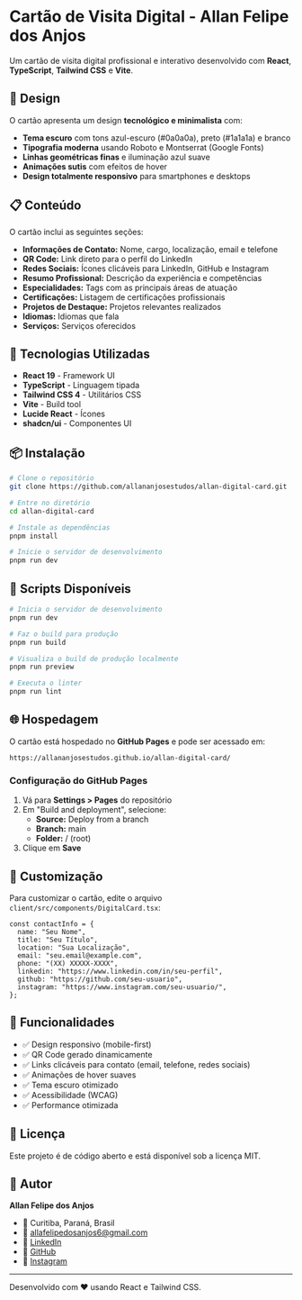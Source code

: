 # Cartão de Visita Digital - Allan Felipe dos Anjos

Um cartão de visita digital profissional e interativo desenvolvido com **React**, **TypeScript**, **Tailwind CSS** e **Vite**.

## 🎨 Design

O cartão apresenta um design **tecnológico e minimalista** com:

- **Tema escuro** com tons azul-escuro (#0a0a0a), preto (#1a1a1a) e branco
- **Tipografia moderna** usando Roboto e Montserrat (Google Fonts)
- **Linhas geométricas finas** e iluminação azul suave
- **Animações sutis** com efeitos de hover
- **Design totalmente responsivo** para smartphones e desktops

## 📋 Conteúdo

O cartão inclui as seguintes seções:

- **Informações de Contato:** Nome, cargo, localização, email e telefone
- **QR Code:** Link direto para o perfil do LinkedIn
- **Redes Sociais:** Ícones clicáveis para LinkedIn, GitHub e Instagram
- **Resumo Profissional:** Descrição da experiência e competências
- **Especialidades:** Tags com as principais áreas de atuação
- **Certificações:** Listagem de certificações profissionais
- **Projetos de Destaque:** Projetos relevantes realizados
- **Idiomas:** Idiomas que fala
- **Serviços:** Serviços oferecidos

## 🚀 Tecnologias Utilizadas

- **React 19** - Framework UI
- **TypeScript** - Linguagem tipada
- **Tailwind CSS 4** - Utilitários CSS
- **Vite** - Build tool
- **Lucide React** - Ícones
- **shadcn/ui** - Componentes UI

## 📦 Instalação

```bash
# Clone o repositório
git clone https://github.com/allananjosestudos/allan-digital-card.git

# Entre no diretório
cd allan-digital-card

# Instale as dependências
pnpm install

# Inicie o servidor de desenvolvimento
pnpm run dev
```

## 🔨 Scripts Disponíveis

```bash
# Inicia o servidor de desenvolvimento
pnpm run dev

# Faz o build para produção
pnpm run build

# Visualiza o build de produção localmente
pnpm run preview

# Executa o linter
pnpm run lint
```

## 🌐 Hospedagem

O cartão está hospedado no **GitHub Pages** e pode ser acessado em:

```
https://allananjosestudos.github.io/allan-digital-card/
```

### Configuração do GitHub Pages

1. Vá para **Settings > Pages** do repositório
2. Em "Build and deployment", selecione:
   - **Source:** Deploy from a branch
   - **Branch:** main
   - **Folder:** / (root)
3. Clique em **Save**

## 📝 Customização

Para customizar o cartão, edite o arquivo `client/src/components/DigitalCard.tsx`:

```tsx
const contactInfo = {
  name: "Seu Nome",
  title: "Seu Título",
  location: "Sua Localização",
  email: "seu.email@example.com",
  phone: "(XX) XXXXX-XXXX",
  linkedin: "https://www.linkedin.com/in/seu-perfil",
  github: "https://github.com/seu-usuario",
  instagram: "https://www.instagram.com/seu-usuario/",
};
```

## 🎯 Funcionalidades

- ✅ Design responsivo (mobile-first)
- ✅ QR Code gerado dinamicamente
- ✅ Links clicáveis para contato (email, telefone, redes sociais)
- ✅ Animações de hover suaves
- ✅ Tema escuro otimizado
- ✅ Acessibilidade (WCAG)
- ✅ Performance otimizada

## 📄 Licença

Este projeto é de código aberto e está disponível sob a licença MIT.

## 👤 Autor

**Allan Felipe dos Anjos**
- 📍 Curitiba, Paraná, Brasil
- 📧 allafelipedosanjos6@gmail.com
- 💼 [LinkedIn](https://www.linkedin.com/in/allanfelipe-ti)
- 🐙 [GitHub](https://github.com/allananjosestudos)
- 📸 [Instagram](https://www.instagram.com/allanorigamiart/)

---

Desenvolvido com ❤️ usando React e Tailwind CSS.

